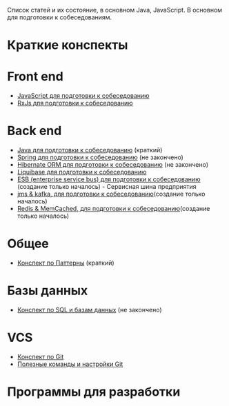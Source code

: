 Список статей и их состояние, в основном Java, JavaScript. В основном для подготовки к собеседованиям.

# Краткие конспекты

# Front end
* [JavaScript для подготовки к собеседованию](src/0_front_end/10_js_synopsis.md)
* [RxJs для подготовки к собеседованию](src/0_front_end/5_RxJS.md)

# Back end
* [Java для подготовки к собеседованию](src/1_back_end/000_fast_java.java) (краткий)
* [Spring для подготовки к собеседованию](src/1_back_end/000_fast_spring.md) (не закончено)
* [Hibernate ORM для подготовки к собеседованию](src/1_back_end/3_hibernate_synopsis.md) (не закончено)
* [Liquibase для подготовки к собеседованию](src/1_back_end/9_liquibase_synopsis.md)
* [ESB (enterprise service bus) для подготовки к собеседованию ](src/1_back_end/12_esb_synopsis.md)(создание только началось) - Сервисная шина предприятия
* [jms & kafka, для подготовки к собеседованию](src/1_back_end/13_jms_and_kafka_synopsis.md)(создание только началось)
* [Redis & MemCached, для подготовки к собеседованию](src/1_back_end/10_redis_&_MemCached_synopsis.md)(создание только началось)

# Общее
* [Конспект по Паттерны](src/3_common/9_patterns.md) (краткий)

# Базы данных
* [Конспект по SQL и базам данных](src/4_db/0_DB_&_Sql_synopsis.md) (не закончено)

# VCS
* [Конспект по Git](src/8_vcs/6_git_synopsis.txt)
* [Полезные команды и настройки Git](src/8_vcs/6_git_usefull_command.txt)

# Программы для разработки